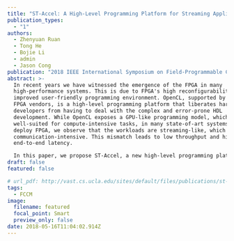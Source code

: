 ```yaml
---
title: "ST-Accel: A High-Level Programming Platform for Streaming Applications on FPGA"
publication_types:
  - "1"
authors:
  - Zhenyuan Ruan
  - Tong He
  - Bojie Li
  - admin
  - Jason Cong
publication: "2018 IEEE International Symposium on Field-Programmable Custom Computing Machines (FCCM 18), full paper acceptance ratio: 22/106 = 20.7%"
abstract: >-
  In recent years we have witnessed the emergence of the FPGA in many
  high-performance systems. This is due to FPGA's high reconfigurability and
  improved user-friendly programming environment. OpenCL, supported by major
  FPGA vendors, is a high-level programming platform that liberates hardware
  developers from having to deal with the complex and error-prone HDL
  development. While OpenCL exposes a GPU-like programming model, which is
  well-suited for compute-intensive tasks, in many state-of-art systems that
  deploy FPGA, we observe that the workloads are streaming-like, which is
  communication-intensive. This mismatch leads to low throughput and high
  end-to-end latency.

  In this paper, we propose ST-Accel, a new high-level programming platform for streaming applications on FPGA. It has the following advantages: (i) ST-Accel adopts the multiprocessing programming model to capture the inherent pipeline-level parallelism of streaming applications while reducing the end-to-end latency. (ii) A message-passing-based host/FPGA communication model is used to avoid the coherency issue of shared memory, thus enabling host/FPGA communication during kernel execution. (iii) ST-Accel provides a high-level abstraction for I/O devices to support direct I/O device access that eliminates the overhead of host CPU and reduces the I/O latency. (iv) ST-Accel enables the decoupled access/execute architecture to maximize the utilization of I/O devices. (v) The host/FPGA communication interface is redesigned to cater to the demands of both latency-critical and throughput-critical scenarios. The experimental results on the Amazon AWS cloud and local machine show that ST-Accel can achieve 1.6X-166X throughput and 1/3 latency for typical streaming workloads when compared to OpenCL.
draft: false
featured: false

# url_pdf: http://vast.cs.ucla.edu/sites/default/files/publications/st-accel-high.pdf
tags:
  - FCCM
image:
  filename: featured
  focal_point: Smart
  preview_only: false
date: 2018-05-16T11:04:02.914Z
---
```

